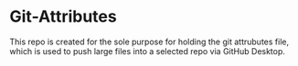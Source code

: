 # Git-Attributes

This repo is created for the sole purpose for holding the git attrubutes file, which is used to push large files into a selected repo via GitHub Desktop.
